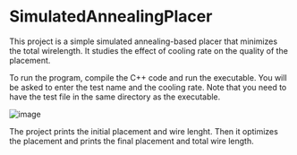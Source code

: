 # SimulatedAnnealingPlacer

This project is a simple simulated annealing-based placer that minimizes the total wirelength. It studies the effect of cooling rate on the quality of the placement.

To run the program, compile the C++ code and run the executable. You will be asked to enter the test name and the cooling rate. Note that you need to have the test file in the same directory as the executable.

![image](https://github.com/abdallahabdelaziz1/SimulatedAnnealingPlacer/assets/67734659/0237398c-3a6e-457f-ab4a-576c0f48e0d1)

The project prints the initial placement and wire lenght. Then it optimizes the placement and prints the final placement and total wire length.
